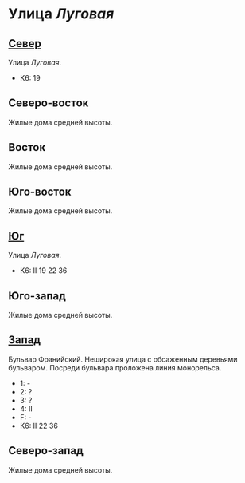 # Улица *Луговая*

## [Север](./10610050.md)

Улица *Луговая*.

* K6:   19

## Северо-восток

Жилые дома средней высоты.

## Восток

Жилые дома средней высоты.

## Юго-восток

Жилые дома средней высоты.

## [Юг](./10620070.md)

Улица *Луговая*.

* K6:   II
        19  22  36

## Юго-запад

Жилые дома средней высоты.

## [Запад](./10600065.md)

Бульвар Франийский.
Неширокая улица с обсаженным деревьями бульваром.
Посреди бульвара проложена линия монорельса.

* 1:    -
* 2:    ?
* 3:    ?
* 4:    II
* F:    -
* K6:   II
        22  36

## Северо-запад

Жилые дома средней высоты.

